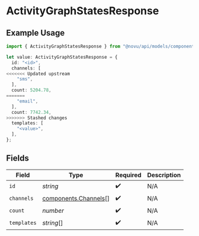 # ActivityGraphStatesResponse

## Example Usage

```typescript
import { ActivityGraphStatesResponse } from "@novu/api/models/components";

let value: ActivityGraphStatesResponse = {
  id: "<id>",
  channels: [
<<<<<<< Updated upstream
    "sms",
  ],
  count: 5204.78,
=======
    "email",
  ],
  count: 7742.34,
>>>>>>> Stashed changes
  templates: [
    "<value>",
  ],
};
```

## Fields

| Field                                                        | Type                                                         | Required                                                     | Description                                                  |
| ------------------------------------------------------------ | ------------------------------------------------------------ | ------------------------------------------------------------ | ------------------------------------------------------------ |
| `id`                                                         | *string*                                                     | :heavy_check_mark:                                           | N/A                                                          |
| `channels`                                                   | [components.Channels](../../models/components/channels.md)[] | :heavy_check_mark:                                           | N/A                                                          |
| `count`                                                      | *number*                                                     | :heavy_check_mark:                                           | N/A                                                          |
| `templates`                                                  | *string*[]                                                   | :heavy_check_mark:                                           | N/A                                                          |